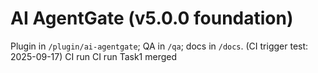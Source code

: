 # AI AgentGate (v5.0.0 foundation)

Plugin in `/plugin/ai-agentgate`; QA in `/qa`; docs in `/docs`.
(CI trigger test: 2025-09-17)
CI run
CI run Task1 merged
